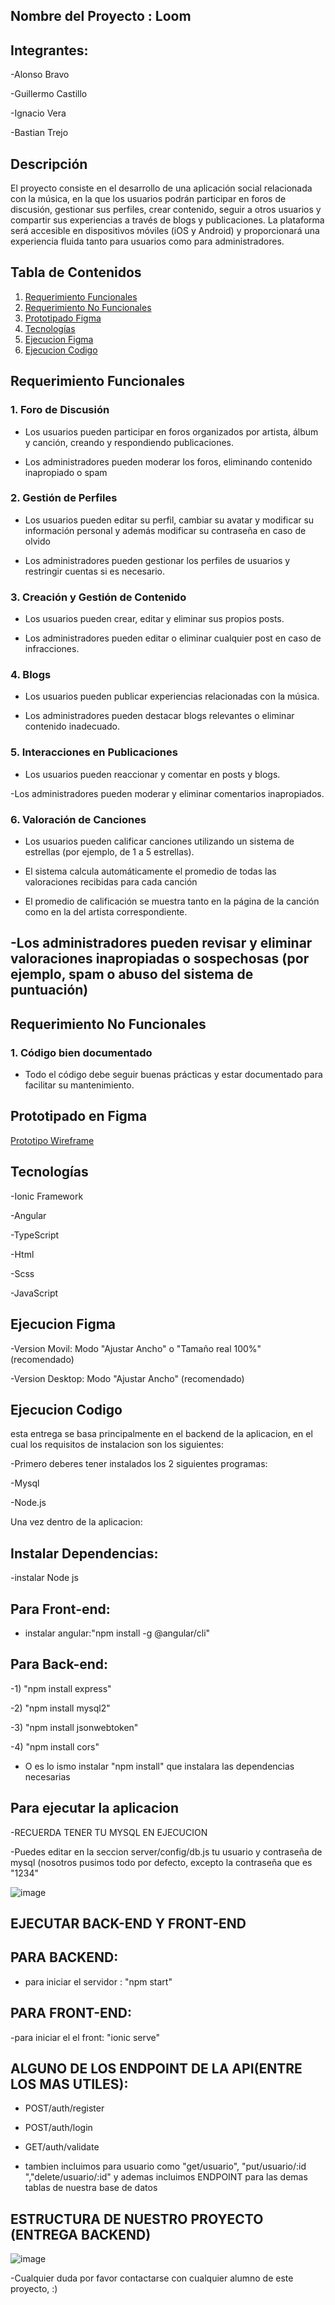 ## Nombre del Proyecto : Loom

## Integrantes:

-Alonso Bravo

-Guillermo Castillo

-Ignacio Vera

-Bastian Trejo

## Descripción

El proyecto consiste en el desarrollo de una aplicación social relacionada con la música, en la que los usuarios podrán participar en foros de discusión, gestionar sus perfiles, crear contenido, seguir a otros usuarios y compartir sus experiencias a través de blogs y publicaciones. La plataforma será accesible en dispositivos móviles (iOS y Android) y proporcionará una experiencia fluida tanto para usuarios como para administradores.

## Tabla de Contenidos

1. [Requerimiento Funcionales](#RequerimientoFuncionales)
2. [Requerimiento No Funcionales](#RequerimientoFuncionales)
3. [Prototipado Figma](#prototipadofigma)
4. [Tecnologías](#tecnologías)
5. [Ejecucion Figma](#EjecucionFigma)
6. [Ejecucion Codigo](#EjecucionCodigo)


## Requerimiento Funcionales

### 1. **Foro de Discusión**
- Los usuarios pueden participar en foros organizados por artista, álbum y canción, creando y respondiendo publicaciones.

- Los administradores pueden moderar los foros, eliminando contenido inapropiado o spam

### 2. **Gestión de Perfiles**
- Los usuarios pueden editar su perfil, cambiar su avatar y modificar su información personal y además modificar su contraseña en caso de olvido

- Los administradores pueden gestionar los perfiles de usuarios y restringir cuentas si es necesario.

### 3. **Creación y Gestión de Contenido**
- Los usuarios pueden crear, editar y eliminar sus propios posts.

- Los administradores pueden editar o eliminar cualquier post en caso de infracciones.

### 4. **Blogs**
- Los usuarios pueden publicar experiencias relacionadas con la música.

- Los administradores pueden destacar blogs relevantes o eliminar contenido inadecuado.

### 5. **Interacciones en Publicaciones**
- Los usuarios pueden reaccionar y comentar en posts y blogs.

-Los administradores pueden moderar y eliminar comentarios inapropiados.

### 6. **Valoración de Canciones**
- Los usuarios pueden calificar canciones utilizando un sistema de estrellas (por ejemplo, de 1 a 5 estrellas).

- El sistema calcula automáticamente el promedio de todas las valoraciones recibidas para cada canción
- El promedio de calificación se muestra tanto en la página de la canción como en la del artista correspondiente.

-Los administradores pueden revisar y eliminar valoraciones inapropiadas o sospechosas (por ejemplo, spam o abuso del sistema de puntuación)
---
## Requerimiento No Funcionales
### 1. **Código bien documentado**
- Todo el código debe seguir buenas prácticas y estar documentado para facilitar su mantenimiento.



## Prototipado en Figma

[Prototipo Wireframe](https://www.figma.com/design/c12AqR9wC7sIIHifFiIyvw/Proyecto-web?node-id=0-1&p=f&t=mb0J5meeJrTHRfmV-0)



## Tecnologías

-Ionic Framework

-Angular

-TypeScript

-Html

-Scss

-JavaScript

## Ejecucion Figma 

-Version Movil: Modo "Ajustar Ancho" o "Tamaño real 100%" (recomendado)

-Version Desktop: Modo "Ajustar Ancho" (recomendado)

## Ejecucion Codigo

esta entrega se basa principalmente en el backend de la aplicacion, en el cual los requisitos de instalacion son los siguientes:

-Primero deberes tener instalados los 2 siguientes programas:

-Mysql

-Node.js

Una vez dentro de la aplicacion:

## Instalar Dependencias:

-instalar Node js

## Para Front-end:

- instalar angular:"npm install -g @angular/cli"

## Para Back-end:

-1) "npm install express"

-2) "npm install mysql2" 

-3) "npm install jsonwebtoken"

-4) "npm install cors"

- O es lo ismo instalar "npm install"  que instalara las dependencias necesarias

## Para ejecutar la aplicacion

-RECUERDA TENER TU MYSQL EN EJECUCION

-Puedes editar en la seccion server/config/db.js   tu usuario y contraseña de mysql (nosotros pusimos todo por defecto, excepto la contraseña que es "1234"
  
![image](https://github.com/user-attachments/assets/ba07047b-50de-431c-9f8a-5d95929ee637)

## EJECUTAR BACK-END Y FRONT-END

## PARA BACKEND:

- para iniciar el servidor : "npm start"

## PARA FRONT-END:

-para iniciar el el front: "ionic serve"


## ALGUNO DE LOS ENDPOINT DE LA API(ENTRE LOS MAS UTILES):

- POST/auth/register

- POST/auth/login

- GET/auth/validate

- tambien incluimos para usuario como "get/usuario", "put/usuario/:id ","delete/usuario/:id" y ademas incluimos ENDPOINT para las demas tablas de nuestra base de datos

## ESTRUCTURA DE NUESTRO PROYECTO (ENTREGA BACKEND)

![image](https://github.com/user-attachments/assets/ec208ccf-6bc1-4a28-8f32-f5983aa97e61)


-Cualquier duda por favor contactarse con cualquier alumno de este proyecto, :)






